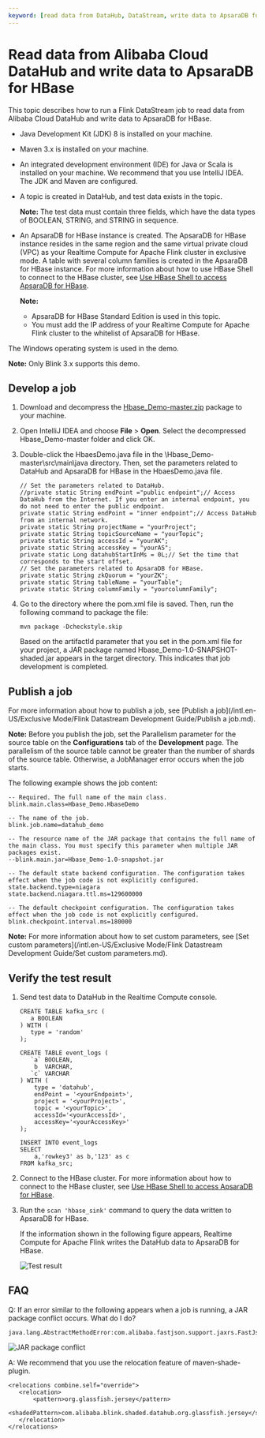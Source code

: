 ```yaml
---
keyword: [read data from DataHub, DataStream, write data to ApsaraDB for HBase]
---
```


# Read data from Alibaba Cloud DataHub and write data to ApsaraDB for HBase

This topic describes how to run a Flink DataStream job to read data from Alibaba Cloud DataHub and write data to ApsaraDB for HBase.

-   Java Development Kit \(JDK\) 8 is installed on your machine.
-   Maven 3.x is installed on your machine.
-   An integrated development environment \(IDE\) for Java or Scala is installed on your machine. We recommend that you use IntelliJ IDEA. The JDK and Maven are configured.
-   A topic is created in DataHub, and test data exists in the topic.

    **Note:** The test data must contain three fields, which have the data types of BOOLEAN, STRING, and STRING in sequence.

-   An ApsaraDB for HBase instance is created. The ApsaraDB for HBase instance resides in the same region and the same virtual private cloud \(VPC\) as your Realtime Compute for Apache Flink cluster in exclusive mode. A table with several column families is created in the ApsaraDB for HBase instance. For more information about how to use HBase Shell to connect to the HBase cluster, see [Use HBase Shell to access ApsaraDB for HBase](https://www.alibabacloud.com/help/doc-detail/52056.htm?spm=a2c63.l28256.b99.52.5a9c5f1f6Mm6bu).

    **Note:**

    -   ApsaraDB for HBase Standard Edition is used in this topic.
    -   You must add the IP address of your Realtime Compute for Apache Flink cluster to the whitelist of ApsaraDB for HBase.

The Windows operating system is used in the demo.

**Note:** Only Blink 3.x supports this demo.

## Develop a job

1.  Download and decompress the [Hbase\_Demo-master.zip](https://github.com/RealtimeCompute/Hbase_Demo) package to your machine.

2.  Open IntelliJ IDEA and choose **File** \> **Open**. Select the decompressed Hbase\_Demo-master folder and click OK.

3.  Double-click the HbaesDemo.java file in the \\Hbase\_Demo-master\\src\\main\\java directory. Then, set the parameters related to DataHub and ApsaraDB for HBase in the HbaesDemo.java file.

    ```
    // Set the parameters related to DataHub.
    //private static String endPoint ="public endpoint";// Access DataHub from the Internet. If you enter an internal endpoint, you do not need to enter the public endpoint.
    private static String endPoint = "inner endpoint";// Access DataHub from an internal network.
    private static String projectName = "yourProject";
    private static String topicSourceName = "yourTopic";
    private static String accessId = "yourAK";
    private static String accessKey = "yourAS";
    private static Long datahubStartInMs = 0L;// Set the time that corresponds to the start offset.
    // Set the parameters related to ApsaraDB for HBase.
    private static String zkQuorum = "yourZK";
    private static String tableName = "yourTable";
    private static String columnFamily = "yourcolumnFamily";
    ```

4.  Go to the directory where the pom.xml file is saved. Then, run the following command to package the file:

    ```
    mvn package -Dcheckstyle.skip
    ```

    Based on the artifactId parameter that you set in the pom.xml file for your project, a JAR package named Hbase\_Demo-1.0-SNAPSHOT-shaded.jar appears in the target directory. This indicates that job development is completed.


## Publish a job

For more information about how to publish a job, see [Publish a job](/intl.en-US/Exclusive Mode/Flink Datastream Development Guide/Publish a job.md).

**Note:** Before you publish the job, set the Parallelism parameter for the source table on the **Configurations** tab of the **Development** page. The parallelism of the source table cannot be greater than the number of shards of the source table. Otherwise, a JobManager error occurs when the job starts.

The following example shows the job content:

```
-- Required. The full name of the main class.
blink.main.class=Hbase_Demo.HbaseDemo

-- The name of the job.
blink.job.name=datahub_demo

-- The resource name of the JAR package that contains the full name of the main class. You must specify this parameter when multiple JAR packages exist.
--blink.main.jar=Hbase_Demo-1.0-snapshot.jar

-- The default state backend configuration. The configuration takes effect when the job code is not explicitly configured.
state.backend.type=niagara
state.backend.niagara.ttl.ms=129600000

-- The default checkpoint configuration. The configuration takes effect when the job code is not explicitly configured.
blink.checkpoint.interval.ms=180000
```

**Note:** For more information about how to set custom parameters, see [Set custom parameters](/intl.en-US/Exclusive Mode/Flink Datastream Development Guide/Set custom parameters.md).

## Verify the test result

1.  Send test data to DataHub in the Realtime Compute console.

    ```
    CREATE TABLE kafka_src (
       a BOOLEAN
    ) WITH (
       type = 'random'
    );
    
    CREATE TABLE event_logs (
       `a` BOOLEAN,
        b  VARCHAR,
       `c` VARCHAR
    ) WITH (
        type = 'datahub',
        endPoint = '<yourEndpoint>',
        project = '<yourProject>',
        topic = '<yourTopic>',
        accessId='<yourAccessId>',    
        accessKey='<yourAccessKey>'
    );
    
    INSERT INTO event_logs
    SELECT
        a,'rowkey3' as b,'123' as c
    FROM kafka_src;
    ```

2.  Connect to the HBase cluster. For more information about how to connect to the HBase cluster, see [Use HBase Shell to access ApsaraDB for HBase](https://help.aliyun.com/document_detail/52056.html?spm=a2c4g.11174283.6.595.ccba363fBF1uOn).

3.  Run the `scan 'hbase_sink'` command to query the data written to ApsaraDB for HBase.

    If the information shown in the following figure appears, Realtime Compute for Apache Flink writes the DataHub data to ApsaraDB for HBase.

    ![Test result](https://static-aliyun-doc.oss-cn-hangzhou.aliyuncs.com/assets/img/en-US/0033860061/p139880.png)


## FAQ

Q: If an error similar to the following appears when a job is running, a JAR package conflict occurs. What do I do?

```
java.lang.AbstractMethodError:com.alibaba.fastjson.support.jaxrs.FastJsonAutoDiscoverable.configure(Lcom/alibaba/blink/shaded/datahub/javax/ws/rs/core/FeatureContext;)
```

![JAR package conflict](https://static-aliyun-doc.oss-cn-hangzhou.aliyuncs.com/assets/img/en-US/0033860061/p88532.png)

A: We recommend that you use the relocation feature of maven-shade-plugin.

```
<relocations combine.self="override">
   <relocation>
       <pattern>org.glassfish.jersey</pattern>
       <shadedPattern>com.alibaba.blink.shaded.datahub.org.glassfish.jersey</shadedPattern>
   </relocation>
</relocations>
```

